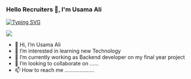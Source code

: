 ### Hello Recruiters 👋, I'm Usama Ali

[![Typing SVG](https://readme-typing-svg.herokuapp.com/?lines=Welcome+to+my+Github+Profile;I'm+a+FullStack+Sofware+Engineer;Experience+Python+Djanog+Developer;with+more+than+1+years+work+experience;Always+learning+new+things+😃)](https://git.io/typing-svg)

![](https://komarev.com/ghpvc/?username=usama-ali74&theme=radical)


- 👋 Hi, I’m Usama Ali
- 👀 I’m interested in learning new Technology
- 🌱 I’m currently working as Backend developer on my final year project
- 💞️ I’m looking to collaborate on ......    
- 📫 How to reach me ....................

<!---
usama-ali74/usama-ali74 is a ✨ special ✨ repository because its `README.md` (this file) appears on your GitHub profile.
You can click the Preview link to take a look at your changes.
--->
